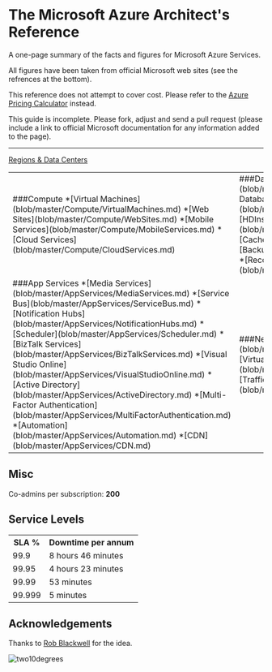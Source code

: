 ﻿# The Microsoft Azure Architect's Reference

A one-page summary of the facts and figures for Microsoft Azure Services.

All figures have been taken from official Microsoft web sites (see the refrences at the bottom).

This reference does not attempt to cover cost. Please refer to the [Azure Pricing Calculator](http://www.windowsazure.com/en-us/pricing/calculator/?scenario=full) instead.

This guide is incomplete. Please fork, adjust and send a pull request (please include a link to official Microsoft documentation for any information added to the page).

---

[Regions & Data Centers](RegionsDataCenters.md)

<table>
<tr>
<td>
###Compute
*[Virtual Machines](blob/master/Compute/VirtualMachines.md)
*[Web Sites](blob/master/Compute/WebSites.md)
*[Mobile Services](blob/master/Compute/MobileServices.md)
*[Cloud Services](blob/master/Compute/CloudServices.md)
</td><td>
###Data Services
*[Storage](blob/master/DataServices/Storage.md)
*[SQL Database](blob/master/DataServices/SQLDatabases.md)
*[HDInsight](blob/master/DataServices/HDInsight.md)
*[Cache](blob/master/DataServices/Cache.md)
*[Backup](blob/master/DataServices/Backup.md)
*[Recovery Manager](blob/master/DataServices/RecoveryManager.md)
</td>
</tr><tr>
<td>
###App Services
*[Media Services](blob/master/AppServices/MediaServices.md)
*[Service Bus](blob/master/AppServices/ServiceBus.md)
*[Notification Hubs](blob/master/AppServices/NotificationHubs.md)
*[Scheduler](blob/master/AppServices/Scheduler.md)
*[BizTalk Services](blob/master/AppServices/BizTalkServices.md)
*[Visual Studio Online](blob/master/AppServices/VisualStudioOnline.md)
*[Active Directory](blob/master/AppServices/ActiveDirectory.md)
*[Multi-Factor Authentication](blob/master/AppServices/MultiFactorAuthentication.md)
*[Automation](blob/master/AppServices/Automation.md)
*[CDN](blob/master/AppServices/CDN.md)
</td><td>
###Network Services
*[ExpressRoute](blob/master/AppServices/ExpressRoute.md)
*[Virtual Network](blob/master/AppServices/VirtualNetwork.md)
*[Traffic Manager](blob/master/AppServices/TrafficManager.md)
</td>
</tr>
</table>


## Misc

Co-admins per subscription: __200__

## Service Levels

<table>
<tr><th>SLA %</th><th>Downtime per annum</th></tr>
<tr><td>99.9</td><td>8 hours 46 minutes</td></tr>
<tr><td>99.95</td><td>4 hours 23 minutes</td></tr>
<tr><td>99.99 </td><td>53 minutes</td></tr>
<tr><td>99.999</td><td>5 minutes</td></tr>
</table>


## Acknowledgements

Thanks to [Rob Blackwell](http://robblackwell.org.uk/) for the idea.

![two10degrees](http://two10degrees.blob.core.windows.net/two10degrees.png)
